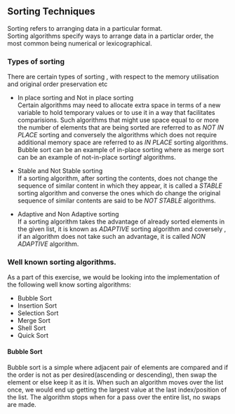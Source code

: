 ## Sorting Techniques

Sorting refers to arranging data in a particular format.  
Sorting algorithms specify ways to arrange data in a particlar order, the most common being numerical or lexicographical.  

### Types of sorting

There are certain types of sorting , with respect to the memory utilisation and original order preservation etc  
- In place sorting and Not in place sorting  
	Certain algorithms may need to allocate extra space in terms of a new variable to hold temporary values or to use it in a way that facilitates comparisions. Such algorithms that might use space equal to or more the number of elements that are being sorted are referred to as *NOT IN PLACE* sorting and conversely the algorithms which does not require additional memory space are referred to as *IN PLACE* sorting algorithms. Bubble sort can be an example of in-place sorting where as merge sort can be an example of not-in-place sortingf algorithms.  

- Stable and Not Stable sorting  
	If a sorting algorithm, after sorting the contents, does not change the sequence of similar content in which they appear, it is called a *STABLE* sorting algorithm and converse the ones which do change the original sequence of similar contents are said to be *NOT STABLE* algorithms.  

- Adaptive and Non Adaptive sorting  
	If a sorting algorithm takes the advantage of already sorted elements in the given list, it is known as *ADAPTIVE* sorting algorithm and coversely , if an algorithm does not take such an advantage, it is called *NON ADAPTIVE* algorithm.  

### Well known sorting algorithms.

As a part of this exercise, we would be looking into the implementation of the following well know sorting algorithms:  

- Bubble Sort  
- Insertion Sort  
- Selection Sort  
- Merge Sort  
- Shell Sort  
- Quick Sort  

#### Bubble Sort

Bubble sort is a simple where adjacent pair of elements are compared and if the order is not as per desired(ascending or descending), then swap the element or else keep it as it is. When such an algorithm moves over the list once, we would end up getting the largest value at the last index/position of the list. The algorithm stops when for a pass over the entire list, no swaps are made.

